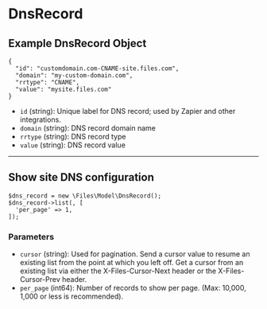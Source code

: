# DnsRecord

## Example DnsRecord Object

```
{
  "id": "customdomain.com-CNAME-site.files.com",
  "domain": "my-custom-domain.com",
  "rrtype": "CNAME",
  "value": "mysite.files.com"
}
```

* `id` (string): Unique label for DNS record; used by Zapier and other integrations.
* `domain` (string): DNS record domain name
* `rrtype` (string): DNS record type
* `value` (string): DNS record value

---

## Show site DNS configuration

```
$dns_record = new \Files\Model\DnsRecord();
$dns_record->list(, [
  'per_page' => 1,
]);
```


### Parameters

* `cursor` (string): Used for pagination.  Send a cursor value to resume an existing list from the point at which you left off.  Get a cursor from an existing list via either the X-Files-Cursor-Next header or the X-Files-Cursor-Prev header.
* `per_page` (int64): Number of records to show per page.  (Max: 10,000, 1,000 or less is recommended).
